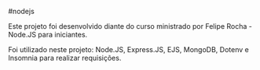 #nodejs

Este projeto foi desenvolvido diante do curso ministrado por Felipe Rocha -
Node.JS para iniciantes.

Foi utilizado neste projeto: Node.JS, Express.JS, EJS, MongoDB, Dotenv e Insomnia para realizar requisições.
